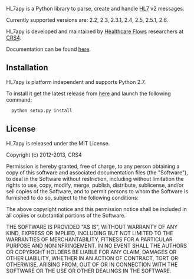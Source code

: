 HL7apy is a Python library to parse, create and handle [HL7](http://http://www.hl7.org) v2 messages.

Currently supported versions are: 2.2, 2.3, 2.3.1, 2.4, 2.5, 2.5.1, 2.6.

HL7apy is developed and maintained by [Healthcare Flows](http://www.crs4.it/healthcare-flows) researchers at [CRS4](http://www.crs4.it/).

Documentation can be found [here](https://crs4.github.io/hl7apy).

Installation
------------

HL7apy is platform independent and supports Python 2.7.

To install it get the latest release from [here](https://github.com/crs4/hl7apy.git) and launch the following command:

```bash
  python setup.py install
```

License
-------

HL7apy is released under the MIT License.

Copyright (c) 2012-2013, CRS4

Permission is hereby granted, free of charge, to any person obtaining a copy of
this software and associated documentation files (the "Software"), to deal in
the Software without restriction, including without limitation the rights to
use, copy, modify, merge, publish, distribute, sublicense, and/or sell copies of
the Software, and to permit persons to whom the Software is furnished to do so,
subject to the following conditions:

The above copyright notice and this permission notice shall be included in all
copies or substantial portions of the Software.

THE SOFTWARE IS PROVIDED "AS IS", WITHOUT WARRANTY OF ANY KIND, EXPRESS OR
IMPLIED, INCLUDING BUT NOT LIMITED TO THE WARRANTIES OF MERCHANTABILITY, FITNESS
FOR A PARTICULAR PURPOSE AND NONINFRINGEMENT. IN NO EVENT SHALL THE AUTHORS OR
COPYRIGHT HOLDERS BE LIABLE FOR ANY CLAIM, DAMAGES OR OTHER LIABILITY, WHETHER
IN AN ACTION OF CONTRACT, TORT OR OTHERWISE, ARISING FROM, OUT OF OR IN
CONNECTION WITH THE SOFTWARE OR THE USE OR OTHER DEALINGS IN THE SOFTWARE.
